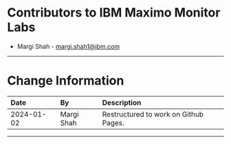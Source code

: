 
# Contributors to IBM Maximo Monitor Labs

- Margi Shah - <margi.shah1@ibm.com>

---

# Change Information

|Date     |By             | Description                                           |
|:--------|:--------------|:------------------------------------------------------|
|2024-01-02|Margi Shah|Restructured to work on Github Pages.|

---
